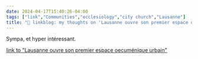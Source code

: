 ```yaml
---
date: 2024-04-17T15:40:26-04:00
tags: ["link","Communities","ecclesiology","city church","Lausanne"]
title: "🔗 linkblog: my thoughts on 'Lausanne ouvre son premier espace oecuménique urbain'"
---
```

Sympa, et hyper intéressant.

[link to "Lausanne ouvre son premier espace oecuménique urbain"](https://www.rts.ch/info/regions/vaud/2024/article/lausanne-ouvre-son-premier-espace-oecumenique-urbain-28472370.html?rts_source=rss_t)